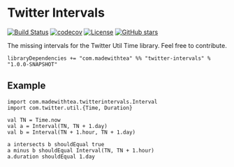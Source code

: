 # Twitter Intervals

[![Build Status](https://travis-ci.org/jpzk/twitter-intervals.svg?branch=master)](https://travis-ci.org/jpzk/twitter-intervals)  [![codecov](https://codecov.io/gh/jpzk/twitter-intervals/branch/master/graph/badge.svg)](https://codecov.io/gh/jpzk/twitter-intervals) [![License](http://img.shields.io/:license-Apache%202-grey.svg)](http://www.apache.org/licenses/LICENSE-2.0.txt) [![GitHub stars](https://img.shields.io/github/stars/jpzk/twitter-intervals.svg?style=flat)](https://github.com/jpzk/twitter-intervals/stargazers) 

The missing intervals for the Twitter Util Time library. Feel free to contribute.

    libraryDependencies += "com.madewithtea" %% "twitter-intervals" % "1.0.0-SNAPSHOT" 

## Example
    
    import com.madewithtea.twitterintervals.Interval
    import com.twitter.util.{Time, Duration}

    val TN = Time.now
    val a = Interval(TN, TN + 1.day)
    val b = Interval(TN + 1.hour, TN + 1.day)

    a intersects b shouldEqual true 
    a minus b shouldEqual Interval(TN, TN + 1.hour)
    a.duration shouldEqual 1.day
